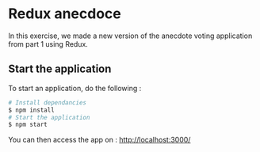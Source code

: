# Redux anecdoce

In this exercise, we made a new version of the anecdote voting application from part 1 using Redux.

## Start the application

To start an application, do the following :

```bash
# Install dependancies
$ npm install
# Start the application
$ npm start
```

You can then access the app on : [http://localhost:3000/](http://localhost:3000/)
